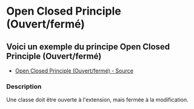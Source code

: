 # Open Closed Principle (Ouvert/fermé)




## Voici un exemple du principe Open Closed Principle (Ouvert/fermé)

* [Open Closed Principle (Ouvert/fermé) - Source](https://github.com/stephweb/solid-php/tree/master/src/2_open-closed-principle/index.php)






### Description

Une classe doit être ouverte à l'extension, mais fermée à la modification.